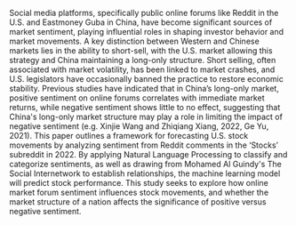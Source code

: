 Social media platforms, specifically public online forums like Reddit in the U.S. and Eastmoney Guba in China, have become significant sources of market sentiment, playing influential roles in shaping investor behavior and market movements. A key distinction between Western and Chinese markets lies in the ability to short-sell, with the U.S. market allowing this strategy and China maintaining a long-only structure. Short selling, often associated with market volatility, has been linked to market crashes, and U.S. legislators have occasionally banned the practice to restore economic stability. Previous studies have indicated that in China’s long-only market, positive sentiment on online forums correlates with immediate market returns, while negative sentiment shows little to no effect, suggesting that China's long-only market structure may play a role in limiting the impact of negative sentiment (e.g. Xinjie Wang and Zhiqiang Xiang, 2022, Ge Yu, 2021). This paper outlines a framework for forecasting U.S. stock movements by analyzing sentiment from Reddit comments in the ‘Stocks’ subreddit in 2022. By applying Natural Language Processing to classify and categorize sentiments, as well as drawing from Mohamed Al Guindy's The Social Internetwork to establish relationships, the machine learning model will predict stock performance. This study seeks to explore how online market forum sentiment influences stock movements, and whether the market structure of a nation affects the significance of positive versus negative sentiment. 
